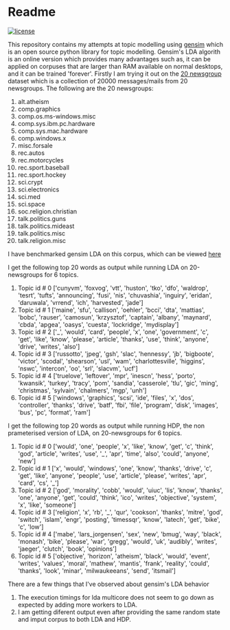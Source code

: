 Readme
======

[![license](https://img.shields.io/badge/license-MIT%20License-blue.svg)](https://opensource.org/licenses/MIT)

This repository contains my attempts at topic modelling using [gensim][gensim] which is an open source python 
library for topic modelling. Gensim's LDA algorith is an online version which provides many advantages 
such as, it can be applied on corpuses that are larger than RAM available on normal desktops, and it can 
be trained 'forever'. Firstly I am trying it out on the [20 newsgroup][20_newsgroup] dataset which is a collection 
of 20000 messages/mails from 20 newsgroups. The following are the 20 newsgroups:

1. alt.atheism                
2. comp.graphics              
3. comp.os.ms-windows.misc    
4. comp.sys.ibm.pc.hardware   
5. comp.sys.mac.hardware      
6. comp.windows.x             
7. misc.forsale      
8. rec.autos                  
9. rec.motorcycles    
10. rec.sport.baseball 
11. rec.sport.hockey   
12. sci.crypt          
13. sci.electronics    
14. sci.med
15. sci.space
16. soc.religion.christian
17. talk.politics.guns
18. talk.politics.mideast
19. talk.politics.misc
20. talk.religion.misc

I have benchmarked gensim LDA on this corpus, which can be viewed [here][lda_benchmark]

I get the following top 20 words as output while running LDA on 20-newsgroups for 6 topics.

1. Topic id # 0 ['cunyvm', 'foxvog', 'vtt', 'huston', 'tko', 'dfo', 'waldrop', 'tesrt', 'tufts', 'announcing', 'fusi', 'nis', 'chuvashia', 'inguiry', 'eridan', 'daruwala', 'vrrend', 'ich', 'harvested', 'jade']
2. Topic id # 1 ['maine', 'sfu', 'callison', 'oehler', 'bcci', 'dta', 'mattias', 'bobc', 'rauser', 'camosun', 'krzysztof', 'captain', 'albany', 'maynard', 'cbda', 'apgea', 'oasys', 'cuesta', 'lockridge', 'mydisplay']
3. Topic id # 2 ['_', 'would', 'card', 'people', 'x', 'one', 'government', 'c', 'get', 'like', 'know', 'please', 'article', 'thanks', 'use', 'think', 'anyone', 'drive', 'writes', 'also']
4. Topic id # 3 ['russotto', 'jpeg', 'gsh', 'slac', 'hennessy', 'jb', 'bigboote', 'victor', 'scodal', 'shearson', 'usl', 'wam', 'charlottesville', 'higgins', 'nswc', 'intercon', 'oo', 'srl', 'slacvm', 'ucf']
5. Topic id # 4 ['truelove', 'leftover', 'mpr', 'inescn', 'hess', 'porto', 'kwansik', 'turkey', 'tracy', 'pom', 'sandia', 'casserole', 'tlu', 'gic', 'ming', 'christmas', 'sylvain', 'chalmers', 'mgp', 'unh']
6. Topic id # 5 ['windows', 'graphics', 'scsi', 'ide', 'files', 'x', 'dos', 'controller', 'thanks', 'drive', 'batf', 'fbi', 'file', 'program', 'disk', 'images', 'bus', 'pc', 'format', 'ram']

I get the following top 20 words as output while running HDP, the non prameterised version of LDA, on 20-newsgroups for 6 topics.

1. Topic id # 0 ['would', 'one', 'people', 'x', 'like', 'know', 'get', 'c', 'think', 'god', 'article', 'writes', 'use', '_', 'apr', 'time', 'also', 'could', 'anyone', 'new']
2. Topic id # 1 ['x', 'would', 'windows', 'one', 'know', 'thanks', 'drive', 'c', 'get', 'like', 'anyone', 'people', 'use', 'article', 'please', 'writes', 'apr', 'card', 'cs', '_']
3. Topic id # 2 ['god', 'morality', 'cobb', 'would', 'uiuc', 'lis', 'know', 'thanks', 'one', 'anyone', 'get', 'could', 'think', 'ico', 'writes', 'objective', 'system', 'x', 'like', 'someone']
4. Topic id # 3 ['religion', 'x', 'rb', '_', 'qur', 'cookson', 'thanks', 'mitre', 'god', 'switch', 'islam', 'engr', 'posting', 'timessqr', 'know', 'latech', 'get', 'bike', 'c', 'low']
5. Topic id # 4 ['mabe', 'lars_jorgensen', 'sex', 'new', 'bmug', 'way', 'black', 'monash', 'bike', 'please', 'war', 'gregg', 'would', 'uk', 'audibly', 'writes', 'jaeger', 'clutch', 'book', 'opinions']
6. Topic id # 5 ['objective', 'horizon', 'atheism', 'black', 'would', 'event', 'writes', 'values', 'moral', 'mathew', 'mantis', 'frank', 'reality', 'could', 'thanks', 'look', 'minar', 'milwaukeeans', 'send', 'itsmail']

There are a few things that I've observed about gensim's LDA behavior

1. The execution timings for lda multicore does not seem to go down as expected by adding more workers to LDA.
2. I am getting diferent output even after providing the same random state and imput corpus to both LDA and HDP.

[gensim]: https://radimrehurek.com/gensim/index.html
[20_newsgroup]: https://archive.ics.uci.edu/ml/datasets/Twenty+Newsgroups
[lda_benchmark]: https://github.com/krispingal/topic_modeling/blob/master/lda_benchmark.ipynb

